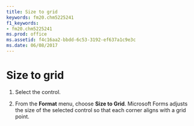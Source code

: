 ```yaml
---
title: Size to grid
keywords: fm20.chm5225241
f1_keywords:
- fm20.chm5225241
ms.prod: office
ms.assetid: f4c16aa2-bbdd-6c53-3192-ef637a1c9e3c
ms.date: 06/08/2017
---
```



# Size to grid




1. Select the control.
    
2. From the  **Format** menu, choose **Size to Grid**. Microsoft Forms adjusts the size of the selected control so that each corner aligns with a grid point.
    




